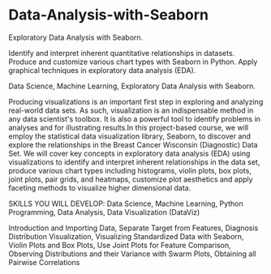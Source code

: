 # Data-Analysis-with-Seaborn
Exploratory Data Analysis with Seaborn.

Identify and interpret inherent quantitative relationships in datasets.
Produce and customize various chart types with Seaborn in Python.
Apply graphical techniques in exploratory data analysis (EDA).

Data Science,
Machine Learning,
Exploratory Data Analysis with Seaborn.

Producing visualizations is an important first step in exploring and analyzing real-world data sets. As such, visualization is an indispensable method in any data scientist's toolbox. It is also a powerful tool to identify problems in analyses and for illustrating results.In this project-based course, we will employ the statistical data visualization library, Seaborn, to discover and explore the relationships in the Breast Cancer Wisconsin (Diagnostic) Data Set. We will cover key concepts in exploratory data analysis (EDA) using visualizations to identify and interpret inherent relationships in the data set, produce various chart types including histograms, violin plots, box plots, joint plots, pair grids, and heatmaps, customize plot aesthetics and apply faceting methods to visualize higher dimensional data.

SKILLS YOU WILL DEVELOP: 
 Data Science,
 Machine Learning,
 Python Programming,
 Data Analysis,
 Data Visualization (DataViz)

Introduction and Importing Data,
 Separate Target from Features,
 Diagnosis Distribution Visualization,
 Visualizing Standardized Data with Seaborn,
 Violin Plots and Box Plots,
 Use Joint Plots for Feature Comparison,
 Observing Distributions and their Variance with Swarm Plots,
 Obtaining all Pairwise Correlations
